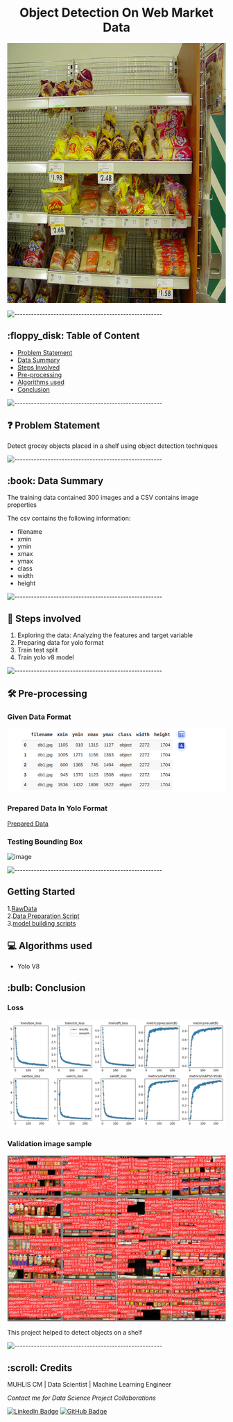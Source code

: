 <h1 align="center"> Object Detection On Web Market Data</h1>

<p align="center"> 
<img src="images/db1.jpg" height="600px" width="900px">
</p>

<p> </p>

![-----------------------------------------------------](https://raw.githubusercontent.com/andreasbm/readme/master/assets/lines/rainbow.png)

<h2> :floppy_disk: Table of Content</h2>


  * [Problem Statement](#Problem-Statement)
  * [Data Summary](#Data-Summary)
  * [Steps Involved](#Steps-Involved)
  * [Pre-processing](#Pre-processing)
  * [Algorithms used](#Algorithms-used)
  * [Conclusion](#Conclusion)


![-----------------------------------------------------](https://raw.githubusercontent.com/andreasbm/readme/master/assets/lines/rainbow.png)

<h2> ❓ Problem Statement</h2>

Detect grocey objects placed in a shelf using object detection techniques


![-----------------------------------------------------](https://raw.githubusercontent.com/andreasbm/readme/master/assets/lines/rainbow.png)


<h2> :book: Data Summary </h2>

The training data contained 300 images and a CSV contains image properties 

The csv contains the following information:

* filename
* xmin
* ymin
* xmax
* ymax
* class
* width
* height


![-----------------------------------------------------](https://raw.githubusercontent.com/andreasbm/readme/master/assets/lines/rainbow.png)

<h2> 📑 Steps involved </h2>

1. Exploring the data: Analyzing the features and target variable
2. Preparing data for yolo format
3. Train test split
4. Train yolo v8 model

![-----------------------------------------------------](https://raw.githubusercontent.com/andreasbm/readme/master/assets/lines/rainbow.png)

<h2>🛠️ Pre-processing </h2>


### Given Data Format
![image](images/Selection_001.png)
### Prepared Data In Yolo Format
[Prepared Data](db1.txt)

### Testing Bounding Box
![image](images/bb_box.png)




![-----------------------------------------------------](https://raw.githubusercontent.com/andreasbm/readme/master/assets/lines/rainbow.png)

<h2>Getting Started</h2>

1.[RawData](https://www.kaggle.com/datasets/manikchitralwar/webmarket-dataset?rvi=1) <br>
2.[Data Preparation Script](https://github.com/Muhliscm/dsProjects/blob/main/object_detection_webmarket_data/data_set_creation.ipynb)<br>
3.[model building scripts](https://github.com/Muhliscm/dsProjects/blob/main/object_detection_webmarket_data/Model_building.ipynb)<br>


<h2>💻 Algorithms used</h2>

* Yolo V8


<h2> :bulb: Conclusion</h2>

### Loss
![image](results.png)


### Validation image sample
![image](val_batch1_pred.jpg)


This project helped to detect objects on a shelf


 
![-----------------------------------------------------](https://raw.githubusercontent.com/andreasbm/readme/master/assets/lines/rainbow.png)

<!-- CREDITS -->
<h2 id="credits"> :scroll: Credits</h2>

MUHLIS CM | Data Scientist | Machine Learning Engineer 

<p> <i> Contact me for Data Science Project Collaborations</i></p>

[![LinkedIn Badge](https://img.shields.io/badge/LinkedIn-0077B5?style=for-the-badge&logo=linkedin&logoColor=white)](https://www.linkedin.com/in/muhliscm/)
[![GitHub Badge](https://img.shields.io/badge/GitHub-100000?style=for-the-badge&logo=github&logoColor=white)](https://github.com/Muhliscm)
